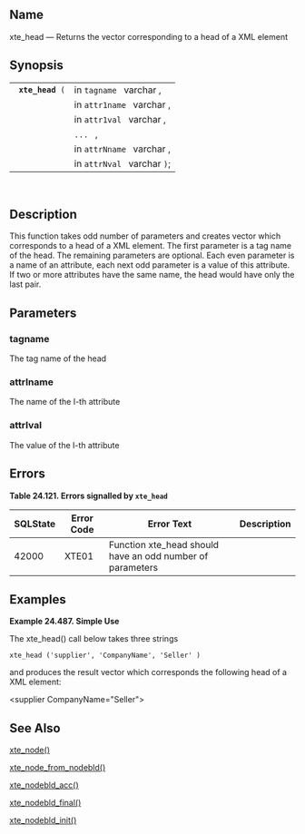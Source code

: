 <div id="fn_xte_head" class="refentry">

<div class="titlepage">

</div>

<div class="refnamediv">

## Name

xte_head — Returns the vector corresponding to a head of a XML element

</div>

<div class="refsynopsisdiv">

## Synopsis

<div id="fsyn_xte_head" class="funcsynopsis">

|                       |                             |
|-----------------------|-----------------------------|
| ` `**`xte_head`**` (` | in `tagname ` varchar ,     |
|                       | in `attr1name ` varchar ,   |
|                       | in `attr1val ` varchar ,    |
|                       | `... ` ,                    |
|                       | in `attrNname ` varchar ,   |
|                       | in `attrNval ` varchar `)`; |

<div class="funcprototype-spacer">

 

</div>

</div>

</div>

<div id="desc_xte_head" class="refsect1">

## Description

This function takes odd number of parameters and creates vector which
corresponds to a head of a XML element. The first parameter is a tag
name of the head. The remaining parameters are optional. Each even
parameter is a name of an attribute, each next odd parameter is a value
of this attribute. If two or more attributes have the same name, the
head would have only the last pair.

</div>

<div id="xte_head" class="refsect1">

## Parameters

<div id="id121504" class="refsect2">

### tagname

The tag name of the head

</div>

<div id="id121507" class="refsect2">

### attrIname

The name of the I-th attribute

</div>

<div id="id121510" class="refsect2">

### attrIval

The value of the I-th attribute

</div>

</div>

<div id="errors_xte_head" class="refsect1">

## Errors

<div id="id121515" class="table">

**Table 24.121. Errors signalled by `xte_head `**

<div class="table-contents">

| SQLState                              | Error Code                            | Error Text                                                                                | Description |
|---------------------------------------|---------------------------------------|-------------------------------------------------------------------------------------------|-------------|
| <span class="errorcode">42000 </span> | <span class="errorcode">XTE01 </span> | <span class="errortext">Function xte_head should have an odd number of parameters </span> |             |

</div>

</div>

  

</div>

<div id="xte_head_01" class="refsect1">

## Examples

<div id="ex_xte_head" class="example">

**Example 24.487. Simple Use**

<div class="example-contents">

The xte_head() call below takes three strings

``` screen
xte_head ('supplier', 'CompanyName', 'Seller' )
```

and produces the result vector which corresponds the following head of a
XML element:

\<supplier CompanyName="Seller"\>

</div>

</div>

  

</div>

<div id="seealso_xte_head" class="refsect1">

## See Also

<a href="fn_xte_node.html" class="link" title="xte_node">xte_node()</a>

<a href="fn_xte_node_from_nodebld.html" class="link"
title="xte_node_from_nodebld">xte_node_from_nodebld()</a>

<a href="fn_xte_nodebld_acc.html" class="link"
title="xte_nodebld_acc">xte_nodebld_acc()</a>

<a href="fn_xte_nodebld_final.html" class="link"
title="xte_nodebld_final">xte_nodebld_final()</a>

<a href="fn_xte_nodebld_init.html" class="link"
title="xte_nodebld_init">xte_nodebld_init()</a>

</div>

</div>
